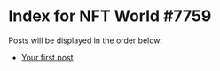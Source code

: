 # Index for NFT World #7759
Posts will be displayed in the order below:

- [Your first post](./001-first.md)

